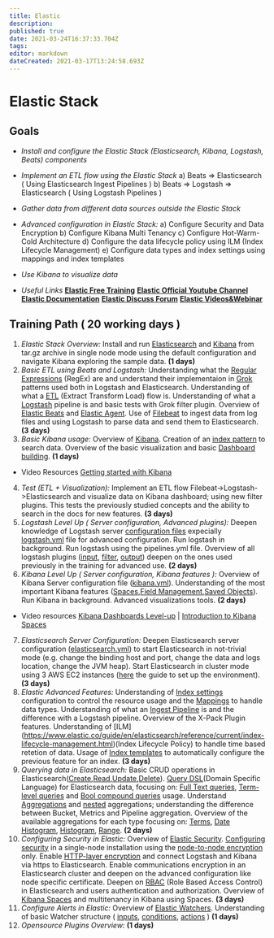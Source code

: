 ```yaml
---
title: Elastic
description: 
published: true
date: 2021-03-24T16:37:33.704Z
tags: 
editor: markdown
dateCreated: 2021-03-17T13:24:58.693Z
---
```


# Elastic Stack
## **Goals**
- *Install and configure the Elastic Stack (Elasticsearch, Kibana, Logstash, Beats) components*
- *Implement an ETL flow using the Elastic Stack*
	 a) Beats => Elasticsearch ( Using Elasticsearch Ingest Pipelines )
   b) Beats => Logstash => Elasticsearch ( Using Logstash Pipelines )
- *Gather data from different data sources outside the Elastic Stack*
- *Advanced configuration in Elastic Stack:*
	 a) Configure Security and Data Encryption
   b) Configure Kibana Multi Tenancy
   c) Configure Hot-Warm-Cold Architecture
   d) Configure the data lifecycle policy using ILM (Index Lifecycle Management)
   e) Configure data types and index settings using mappings and index templates
- *Use Kibana to visualize data*

- *Useful Links*
  [**Elastic Free Training**](https://www.elastic.co/training/)
  [**Elastic Official Youtube Channel**](https://www.youtube.com/channel/UCIy5GtVvLEiLik0T2bZwm7g)
  [**Elastic Documentation**](https://www.elastic.co/guide/index.html)
  [**Elastic Discuss Forum**](https://discuss.elastic.co/)
  [**Elastic Videos&Webinar**](https://www.elastic.co/videos/)
  
  

## Training Path ( 20 working days )

1. *Elastic Stack Overview:*
Install and run [Elasticsearch](https://www.elastic.co/guide/en/elasticsearch/reference/current/targz.html)    and [Kibana](https://www.elastic.co/guide/en/kibana/current/targz.html) from tar.gz archive in single node    mode using the default configuration and navigate Kibana exploring the sample data. **(1 days)**
3. *Basic ETL using Beats and Logstash:*
Understanding what the [Regular Expressions](https://blog.chalda.it/guida-alla-sintassi-delle-espressioni-regolari-217.html#gruppi ) (RegEx) are and understand their implementaion in [Grok](https://grokdebug.herokuapp.com/patterns#) patterns used both in Logstash and Elasticsearch.
Understanding of what a [ETL](https://www.youtube.com/watch?v=a5C-Bw8y9gM) (Extract Transform Load) flow is. Understanding of what a [Logstash](https://www.elastic.co/guide/en/logstash/current/getting-started-with-logstash.html) pipeline is and basic tests with Grok filter plugin. Overview of [Elastic Beats](https://www.elastic.co/guide/en/beats/libbeat/current/beats-reference.html) and [Elastic Agent](https://www.elastic.co/guide/en/fleet/current/index.html). Use of [Filebeat](https://www.elastic.co/guide/en/beats/filebeat/current/index.html) to ingest data from log files and using Logstash to parse data and send them to Elasticsearch. **(3 days)**
3. *Basic Kibana usage:*
Overview of [Kibana](https://www.elastic.co/guide/en/kibana/current/introduction.html). Creation of an [index pattern](https://www.elastic.co/guide/en/kibana/current/index-patterns.html) to search data. Overview of the basic visualization and basic [Dashboard building](https://www.elastic.co/guide/en/kibana/current/dashboard.html). **(1 days)**
- Video Resources [Getting started with Kibana](https://www.elastic.co/webinars/getting-started-kibana)
4. *Test (ETL + Visualization):*
Implement an ETL flow Filebeat->Logstash->Elasticsearch and visualize data on Kibana dashboard; using new filter plugins. This tests the previously studied concepts and the ability to search in the docs for new features. **(3 days)**
5. *Logstash Level Up ( Server configuration, Advanced plugins):*
Deepen knowledge of Logstash server [configuration files](https://www.elastic.co/guide/en/logstash/current/config-setting-files.html) expecially [logstash.yml](https://www.elastic.co/guide/en/logstash/current/logstash-settings-file.html) file for advanced configuration. Run logstash in background. Run logstash using the pipelines.yml file.
Overview of all logstash plugins ([input](https://www.elastic.co/guide/en/logstash/current/input-plugins.html), [filter](https://www.elastic.co/guide/en/logstash/current/filter-plugins.html), [output](https://www.elastic.co/guide/en/logstash/current/output-plugins.html)) deepen on the ones used previously in the training for advanced use. **(2 days)**
6. *Kibana Level Up ( Server configuration, Kibana features ):*
Overview of Kibana Server configuration file ([kibana.yml](https://www.elastic.co/guide/en/kibana/current/settings.html)). Understanding of the most important Kibana features ([Spaces](https://www.elastic.co/guide/en/kibana/current/xpack-spaces.html),[Field Management](https://www.elastic.co/guide/en/kibana/current/managing-fields.html),[Saved Objects](https://www.elastic.co/guide/en/kibana/current/managing-saved-objects.html)). Run Kibana in background. Advanced visualizations tools. **(2 days)**
- Video resources [Kibana Dashboards Level-up](https://www.elastic.co/webinars/kibana-dashboards-level-up) | [Introduction to Kibana Spaces](https://www.elastic.co/webinars/kibana-security-access-management-spaces-and-feature-controls)
7. *Elasticsearch Server Configuration:*
Deepen Elasticsearch server configuration ([elasticsearch.yml](https://www.elastic.co/guide/en/elasticsearch/reference/current/setup.html)) to start Elasticsearch in not-trivial mode (e.g. change the binding host and port, change the data and logs location, change the JVM heap).
Start Elasticsearch in cluster mode using 3 AWS EC2 instances ([here](https://drive.google.com/file/d/1EyC2Br9khxiKPMtYSPxTXRPuc7V_kqJh/view?usp=sharing) the guide to set up the environment). **(3 days)**
8. *Elastic Advanced Features:*
Understanding of [Index settings](https://www.elastic.co/guide/en/elasticsearch/reference/current/index-modules.html) configuration to control the resource usage and the [Mappings](https://www.elastic.co/guide/en/elasticsearch/reference/current/mapping.html) to handle data types. Understanding of what an [Ingest Pipeline](https://www.elastic.co/guide/en/elasticsearch/reference/current/ingest.html) is and the difference with a Logstash pipeline. Overview of the X-Pack Plugin features. Understanding of [ILM] (https://www.elastic.co/guide/en/elasticsearch/reference/current/index-lifecycle-management.html)(Index Lifecycle Policy) to handle time based retetion of data. Usage of [Index templates](https://www.elastic.co/guide/en/elasticsearch/reference/current/index-templates.html) to automatically configure the previous feature for an index. **(3 days)**
9. *Querying data in Elasticsearch:*
Basic CRUD operations in Elasticsearch([Create](https://www.elastic.co/guide/en/elasticsearch/reference/current/docs-index_.html),[Read](https://www.elastic.co/guide/en/elasticsearch/reference/current/docs-get.html),[Update](https://www.elastic.co/guide/en/elasticsearch/reference/current/docs-update.html),[Delete](https://www.elastic.co/guide/en/elasticsearch/reference/current/docs-delete.html)).
[Query DSL](https://www.elastic.co/guide/en/elasticsearch/reference/current/query-dsl.html)(Domain Specific Language) for Elasticsearch data, focusing on: [Full Text queries](https://www.elastic.co/guide/en/elasticsearch/reference/current/full-text-queries.html), [Term-level queries](https://www.elastic.co/guide/en/elasticsearch/reference/current/term-level-queries.html) and [Bool compound queries](https://www.elastic.co/guide/en/elasticsearch/reference/current/query-dsl-bool-query.html) usage.
Understand [Aggregations](https://www.elastic.co/guide/en/elasticsearch/reference/current/search-aggregations.html) and [nested](https://www.elastic.co/guide/en/elasticsearch/reference/current/search-aggregations.html#run-sub-aggs) aggregations; understanding the difference between Bucket, Metrics and Pipeline aggregation. Overview of the available aggregations for each type focusing on: [Terms](https://www.elastic.co/guide/en/elasticsearch/reference/current/search-aggregations-bucket-terms-aggregation.html), [Date Histogram](https://www.elastic.co/guide/en/elasticsearch/reference/current/search-aggregations-bucket-datehistogram-aggregation.html), [Histogram](https://www.elastic.co/guide/en/elasticsearch/reference/current/search-aggregations-bucket-histogram-aggregation.html), [Range](https://www.elastic.co/guide/en/elasticsearch/reference/current/search-aggregations-bucket-range-aggregation.html). **(2 days)**
10. *Configuring Security in Elastic:*
Overview of [Elastic Security](https://www.elastic.co/guide/en/elasticsearch/reference/current/elasticsearch-security.html). [Configuring security](https://www.elastic.co/guide/en/elasticsearch/reference/current/configuring-security.html) in a single-node installation using the [node-to-node encryption](https://www.elastic.co/guide/en/elasticsearch/reference/current/configuring-tls.html#tls-transport) only. Enable [HTTP-layer encryption](https://www.elastic.co/guide/en/elasticsearch/reference/current/configuring-tls.html#tls-http) and connect Logstash and Kibana via https to Elasticsearch.
Enable communications encryption in an Elasticsearch cluster and deepen on the advanced configuration like node specific certificate.
Deepen on [RBAC](https://www.elastic.co/guide/en/elasticsearch/reference/current/setting-up-authentication.html) (Role Based Access Control) in Elasticsearch and users authentication and authorization. Overview of [Kibana Spaces](https://www.elastic.co/guide/en/kibana/current/xpack-spaces.html) and multitenancy in Kibana using Spaces.
**(3 days)**
11. *Configure Alerts in Elastic:*
Overview of [Elastic Watchers](https://www.elastic.co/guide/en/elasticsearch/reference/current/xpack-alerting.html). Understanding of basic Watcher structure ( [inputs](https://www.elastic.co/guide/en/elasticsearch/reference/current/input.html), [conditions](https://www.elastic.co/guide/en/elasticsearch/reference/current/condition.html), [actions](https://www.elastic.co/guide/en/elasticsearch/reference/current/actions.html) )
**(1 days)**
12. *Opensource Plugins Overview:*
**(1 days)**